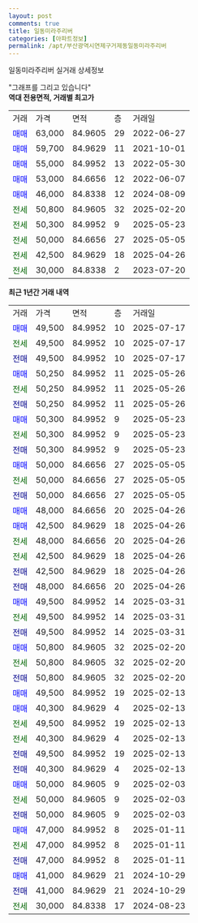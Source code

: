 ```yaml
---
layout: post
comments: true
title: 일동미라주리버
categories: [아파트정보]
permalink: /apt/부산광역시연제구거제동일동미라주리버
---
```


일동미라주리버 실거래 상세정보

<script type="text/javascript">
  google.charts.load('current', {'packages':['line', 'corechart']});
  google.charts.setOnLoadCallback(drawChart);

  function drawChart() {
    var data = new google.visualization.DataTable();
    data.addColumn('date', '거래일');
    data.addColumn('number', "매매");
    data.addColumn('number', "전세");
    data.addColumn('number', "전매");

    data.addRows([[new Date(Date.parse("2025-07-17")), 49500, null, null], [new Date(Date.parse("2025-07-17")), null, 49500, null], [new Date(Date.parse("2025-07-17")), null, null, 49500], [new Date(Date.parse("2025-05-26")), 50250, null, null], [new Date(Date.parse("2025-05-26")), null, 50250, null], [new Date(Date.parse("2025-05-26")), null, null, 50250], [new Date(Date.parse("2025-05-23")), 50300, null, null], [new Date(Date.parse("2025-05-23")), null, 50300, null], [new Date(Date.parse("2025-05-23")), null, null, 50300], [new Date(Date.parse("2025-05-05")), 50000, null, null], [new Date(Date.parse("2025-05-05")), null, 50000, null], [new Date(Date.parse("2025-05-05")), null, null, 50000], [new Date(Date.parse("2025-04-26")), 48000, null, null], [new Date(Date.parse("2025-04-26")), 42500, null, null], [new Date(Date.parse("2025-04-26")), null, 48000, null], [new Date(Date.parse("2025-04-26")), null, 42500, null], [new Date(Date.parse("2025-04-26")), null, null, 42500], [new Date(Date.parse("2025-04-26")), null, null, 48000], [new Date(Date.parse("2025-03-31")), 49500, null, null], [new Date(Date.parse("2025-03-31")), null, 49500, null], [new Date(Date.parse("2025-03-31")), null, null, 49500], [new Date(Date.parse("2025-02-20")), 50800, null, null], [new Date(Date.parse("2025-02-20")), null, 50800, null], [new Date(Date.parse("2025-02-20")), null, null, 50800], [new Date(Date.parse("2025-02-13")), 49500, null, null], [new Date(Date.parse("2025-02-13")), 40300, null, null], [new Date(Date.parse("2025-02-13")), null, 49500, null], [new Date(Date.parse("2025-02-13")), null, 40300, null], [new Date(Date.parse("2025-02-13")), null, null, 49500], [new Date(Date.parse("2025-02-13")), null, null, 40300], [new Date(Date.parse("2025-02-03")), 50000, null, null], [new Date(Date.parse("2025-02-03")), null, 50000, null], [new Date(Date.parse("2025-02-03")), null, null, 50000], [new Date(Date.parse("2025-01-11")), 47000, null, null], [new Date(Date.parse("2025-01-11")), null, 47000, null], [new Date(Date.parse("2025-01-11")), null, null, 47000], [new Date(Date.parse("2024-10-29")), 41000, null, null], [new Date(Date.parse("2024-10-29")), null, null, 41000], [new Date(Date.parse("2024-08-23")), null, 30000, null]]);

    var options = {
      hAxis: {
        format: 'yyyy/MM/dd'
      },    
      lineWidth: 0,
      pointsVisible: true,    
      title: '최근 1년간 유형별 실거래가 분포',
      legend: { position: 'bottom' }
    };

    var formatter = new google.visualization.NumberFormat({pattern:'###,###'} );
    formatter.format(data, 1);
    formatter.format(data, 2);
    
    setTimeout(function() {
        var chart = new google.visualization.LineChart(document.getElementById('columnchart_material'));
        chart.draw(data, (options));
        document.getElementById('loading').style.display = 'none';
    }, 200);
  }
</script>


<div id="loading" style="z-index:20; display: block; margin-left: 0px">"그래프를 그리고 있습니다"</div>
<div id="columnchart_material" style="width: 95%; margin-left: 0px; display: block"></div>
<!-- contents start -->
<b>역대 전용면적, 거래별 최고가</b>
<table class="sortable">
    <tr>
      <td>거래</td>
      <td>가격</td>
      <td>면적</td>
      <td>층</td>
      <td>거래일</td>
    </tr>
        <tr>
          <td><a style="color: blue">매매</a></td>
          <td>63,000</td>
          <td>84.9605</td>
          <td>29</td>
          <td>2022-06-27</td>
        </tr>            <tr>
          <td><a style="color: blue">매매</a></td>
          <td>59,700</td>
          <td>84.9629</td>
          <td>11</td>
          <td>2021-10-01</td>
        </tr>            <tr>
          <td><a style="color: blue">매매</a></td>
          <td>55,000</td>
          <td>84.9952</td>
          <td>13</td>
          <td>2022-05-30</td>
        </tr>            <tr>
          <td><a style="color: blue">매매</a></td>
          <td>53,000</td>
          <td>84.6656</td>
          <td>12</td>
          <td>2022-06-07</td>
        </tr>            <tr>
          <td><a style="color: blue">매매</a></td>
          <td>46,000</td>
          <td>84.8338</td>
          <td>12</td>
          <td>2024-08-09</td>
        </tr>        
        <tr>
              <td><a style="color: darkgreen">전세</a></td>
              <td>50,800</td>
              <td>84.9605</td>
              <td>32</td>
              <td>2025-02-20</td>
            </tr>            <tr>
              <td><a style="color: darkgreen">전세</a></td>
              <td>50,300</td>
              <td>84.9952</td>
              <td>9</td>
              <td>2025-05-23</td>
            </tr>            <tr>
              <td><a style="color: darkgreen">전세</a></td>
              <td>50,000</td>
              <td>84.6656</td>
              <td>27</td>
              <td>2025-05-05</td>
            </tr>            <tr>
              <td><a style="color: darkgreen">전세</a></td>
              <td>42,500</td>
              <td>84.9629</td>
              <td>18</td>
              <td>2025-04-26</td>
            </tr>            <tr>
              <td><a style="color: darkgreen">전세</a></td>
              <td>30,000</td>
              <td>84.8338</td>
              <td>2</td>
              <td>2023-07-20</td>
            </tr>        
    
</table>

<b>최근 1년간 거래 내역</b>

<table class="sortable">
    <tr>
      <td>거래</td>
      <td>가격</td>
      <td>면적</td>
      <td>층</td>
      <td>거래일</td>
    </tr>
    <tr>
      <td><a style="color: blue">매매</a></td>
      <td>49,500</td>
      <td>84.9952</td>
      <td>10</td>
      <td>2025-07-17</td>
    </tr>          <tr>
      <td><a style="color: darkgreen">전세</a></td>
      <td>49,500</td>
      <td>84.9952</td>
      <td>10</td>
      <td>2025-07-17</td>
    </tr>          <tr>
      <td><a style="color: darkblue">전매</a></td>
      <td>49,500</td>
      <td>84.9952</td>
      <td>10</td>
      <td>2025-07-17</td>
    </tr>          <tr>
      <td><a style="color: blue">매매</a></td>
      <td>50,250</td>
      <td>84.9952</td>
      <td>11</td>
      <td>2025-05-26</td>
    </tr>          <tr>
      <td><a style="color: darkgreen">전세</a></td>
      <td>50,250</td>
      <td>84.9952</td>
      <td>11</td>
      <td>2025-05-26</td>
    </tr>          <tr>
      <td><a style="color: darkblue">전매</a></td>
      <td>50,250</td>
      <td>84.9952</td>
      <td>11</td>
      <td>2025-05-26</td>
    </tr>          <tr>
      <td><a style="color: blue">매매</a></td>
      <td>50,300</td>
      <td>84.9952</td>
      <td>9</td>
      <td>2025-05-23</td>
    </tr>          <tr>
      <td><a style="color: darkgreen">전세</a></td>
      <td>50,300</td>
      <td>84.9952</td>
      <td>9</td>
      <td>2025-05-23</td>
    </tr>          <tr>
      <td><a style="color: darkblue">전매</a></td>
      <td>50,300</td>
      <td>84.9952</td>
      <td>9</td>
      <td>2025-05-23</td>
    </tr>          <tr>
      <td><a style="color: blue">매매</a></td>
      <td>50,000</td>
      <td>84.6656</td>
      <td>27</td>
      <td>2025-05-05</td>
    </tr>          <tr>
      <td><a style="color: darkgreen">전세</a></td>
      <td>50,000</td>
      <td>84.6656</td>
      <td>27</td>
      <td>2025-05-05</td>
    </tr>          <tr>
      <td><a style="color: darkblue">전매</a></td>
      <td>50,000</td>
      <td>84.6656</td>
      <td>27</td>
      <td>2025-05-05</td>
    </tr>          <tr>
      <td><a style="color: blue">매매</a></td>
      <td>48,000</td>
      <td>84.6656</td>
      <td>20</td>
      <td>2025-04-26</td>
    </tr>          <tr>
      <td><a style="color: blue">매매</a></td>
      <td>42,500</td>
      <td>84.9629</td>
      <td>18</td>
      <td>2025-04-26</td>
    </tr>          <tr>
      <td><a style="color: darkgreen">전세</a></td>
      <td>48,000</td>
      <td>84.6656</td>
      <td>20</td>
      <td>2025-04-26</td>
    </tr>          <tr>
      <td><a style="color: darkgreen">전세</a></td>
      <td>42,500</td>
      <td>84.9629</td>
      <td>18</td>
      <td>2025-04-26</td>
    </tr>          <tr>
      <td><a style="color: darkblue">전매</a></td>
      <td>42,500</td>
      <td>84.9629</td>
      <td>18</td>
      <td>2025-04-26</td>
    </tr>          <tr>
      <td><a style="color: darkblue">전매</a></td>
      <td>48,000</td>
      <td>84.6656</td>
      <td>20</td>
      <td>2025-04-26</td>
    </tr>          <tr>
      <td><a style="color: blue">매매</a></td>
      <td>49,500</td>
      <td>84.9952</td>
      <td>14</td>
      <td>2025-03-31</td>
    </tr>          <tr>
      <td><a style="color: darkgreen">전세</a></td>
      <td>49,500</td>
      <td>84.9952</td>
      <td>14</td>
      <td>2025-03-31</td>
    </tr>          <tr>
      <td><a style="color: darkblue">전매</a></td>
      <td>49,500</td>
      <td>84.9952</td>
      <td>14</td>
      <td>2025-03-31</td>
    </tr>          <tr>
      <td><a style="color: blue">매매</a></td>
      <td>50,800</td>
      <td>84.9605</td>
      <td>32</td>
      <td>2025-02-20</td>
    </tr>          <tr>
      <td><a style="color: darkgreen">전세</a></td>
      <td>50,800</td>
      <td>84.9605</td>
      <td>32</td>
      <td>2025-02-20</td>
    </tr>          <tr>
      <td><a style="color: darkblue">전매</a></td>
      <td>50,800</td>
      <td>84.9605</td>
      <td>32</td>
      <td>2025-02-20</td>
    </tr>          <tr>
      <td><a style="color: blue">매매</a></td>
      <td>49,500</td>
      <td>84.9952</td>
      <td>19</td>
      <td>2025-02-13</td>
    </tr>          <tr>
      <td><a style="color: blue">매매</a></td>
      <td>40,300</td>
      <td>84.9629</td>
      <td>4</td>
      <td>2025-02-13</td>
    </tr>          <tr>
      <td><a style="color: darkgreen">전세</a></td>
      <td>49,500</td>
      <td>84.9952</td>
      <td>19</td>
      <td>2025-02-13</td>
    </tr>          <tr>
      <td><a style="color: darkgreen">전세</a></td>
      <td>40,300</td>
      <td>84.9629</td>
      <td>4</td>
      <td>2025-02-13</td>
    </tr>          <tr>
      <td><a style="color: darkblue">전매</a></td>
      <td>49,500</td>
      <td>84.9952</td>
      <td>19</td>
      <td>2025-02-13</td>
    </tr>          <tr>
      <td><a style="color: darkblue">전매</a></td>
      <td>40,300</td>
      <td>84.9629</td>
      <td>4</td>
      <td>2025-02-13</td>
    </tr>          <tr>
      <td><a style="color: blue">매매</a></td>
      <td>50,000</td>
      <td>84.9605</td>
      <td>9</td>
      <td>2025-02-03</td>
    </tr>          <tr>
      <td><a style="color: darkgreen">전세</a></td>
      <td>50,000</td>
      <td>84.9605</td>
      <td>9</td>
      <td>2025-02-03</td>
    </tr>          <tr>
      <td><a style="color: darkblue">전매</a></td>
      <td>50,000</td>
      <td>84.9605</td>
      <td>9</td>
      <td>2025-02-03</td>
    </tr>          <tr>
      <td><a style="color: blue">매매</a></td>
      <td>47,000</td>
      <td>84.9952</td>
      <td>8</td>
      <td>2025-01-11</td>
    </tr>          <tr>
      <td><a style="color: darkgreen">전세</a></td>
      <td>47,000</td>
      <td>84.9952</td>
      <td>8</td>
      <td>2025-01-11</td>
    </tr>          <tr>
      <td><a style="color: darkblue">전매</a></td>
      <td>47,000</td>
      <td>84.9952</td>
      <td>8</td>
      <td>2025-01-11</td>
    </tr>          <tr>
      <td><a style="color: blue">매매</a></td>
      <td>41,000</td>
      <td>84.9629</td>
      <td>21</td>
      <td>2024-10-29</td>
    </tr>          <tr>
      <td><a style="color: darkblue">전매</a></td>
      <td>41,000</td>
      <td>84.9629</td>
      <td>21</td>
      <td>2024-10-29</td>
    </tr>          <tr>
      <td><a style="color: darkgreen">전세</a></td>
      <td>30,000</td>
      <td>84.8338</td>
      <td>17</td>
      <td>2024-08-23</td>
    </tr>      </table>
<!-- contents end -->    

